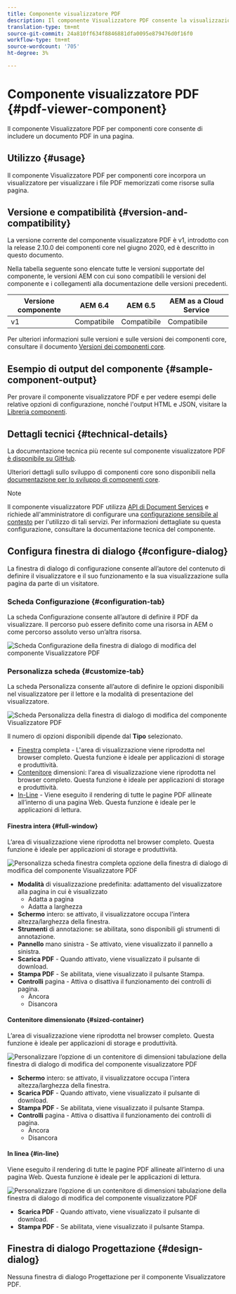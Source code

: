 ```yaml
---
title: Componente visualizzatore PDF
description: Il componente Visualizzatore PDF consente la visualizzazione di un documento PDF.
translation-type: tm+mt
source-git-commit: 24a810ff634f8846881dfa0095e879476d0f16f0
workflow-type: tm+mt
source-wordcount: '705'
ht-degree: 3%

---
```



# Componente visualizzatore PDF {#pdf-viewer-component}

Il componente Visualizzatore PDF per componenti core consente di includere un documento PDF in una pagina.

## Utilizzo {#usage}

Il componente Visualizzatore PDF per componenti core incorpora un visualizzatore per visualizzare i file PDF memorizzati come risorse sulla pagina.

## Versione e compatibilità {#version-and-compatibility}

La versione corrente del componente visualizzatore PDF è v1, introdotto con la release 2.10.0 dei componenti core nel giugno 2020, ed è descritto in questo documento.

Nella tabella seguente sono elencate tutte le versioni supportate del componente, le versioni AEM con cui sono compatibili le versioni del componente e i collegamenti alla documentazione delle versioni precedenti.

| Versione componente | AEM 6.4   | AEM 6.5 | AEM as a Cloud Service |
|--- |--- |---|---|
| v1 | Compatibile | Compatibile | Compatibile |

Per ulteriori informazioni sulle versioni e sulle versioni dei componenti core, consultare il documento [Versioni dei componenti core](/help/versions.md).

## Esempio di output del componente {#sample-component-output}

Per provare il componente visualizzatore PDF e per vedere esempi delle relative opzioni di configurazione, nonché l&#39;output HTML e JSON, visitare la [Libreria componenti](https://adobe.com/go/aem_cmp_library_pdfviewer).

## Dettagli tecnici {#technical-details}

La documentazione tecnica più recente sul componente visualizzatore PDF [è disponibile su GitHub](https://adobe.com/go/aem_cmp_tech_pdfviewer_v1).

Ulteriori dettagli sullo sviluppo di componenti core sono disponibili nella [documentazione per lo sviluppo di componenti core](/help/developing/overview.md).

>[!NOTE]
>
>Il componente visualizzatore PDF utilizza [ API di Document Services](https://www.adobe.io/apis/documentcloud/dcsdk.html) e richiede all&#39;amministratore di configurare una [configurazione sensibile al contesto](/help/developing/context-aware-configs.md) per l&#39;utilizzo di tali servizi. Per informazioni dettagliate su questa configurazione, consultare la documentazione tecnica del componente.[](https://github.com/adobe/aem-core-wcm-components/tree/master/content/src/content/jcr_root/apps/core/wcm/components/pdfviewer/v1/pdfviewer#context-aware-config)

## Configura finestra di dialogo {#configure-dialog}

La finestra di dialogo di configurazione consente all’autore del contenuto di definire il visualizzatore e il suo funzionamento e la sua visualizzazione sulla pagina da parte di un visitatore.

### Scheda Configurazione {#configuration-tab}

La scheda Configurazione consente all’autore di definire il PDF da visualizzare. Il percorso può essere definito come una risorsa in AEM o come percorso assoluto verso un’altra risorsa.

![Scheda Configurazione della finestra di dialogo di modifica del componente Visualizzatore PDF](/help/assets/pdf-viewer-edit-configuration.png)

### Personalizza scheda {#customize-tab}

La scheda Personalizza consente all’autore di definire le opzioni disponibili nel visualizzatore per il lettore e la modalità di presentazione del visualizzatore.

![Scheda Personalizza della finestra di dialogo di modifica del componente Visualizzatore PDF](/help/assets/pdf-viewer-edit-customize.png)

Il numero di opzioni disponibili dipende dal **Tipo** selezionato.

* [Finestra](#full-window)  completa - L&#39;area di visualizzazione viene riprodotta nel browser completo. Questa funzione è ideale per applicazioni di storage e produttività.
* [Contenitore](#sized-container)  dimensioni: l&#39;area di visualizzazione viene riprodotta nel browser completo. Questa funzione è ideale per applicazioni di storage e produttività.
* [In-Line](#in-line)  - Viene eseguito il rendering di tutte le pagine PDF allineate all’interno di una pagina Web. Questa funzione è ideale per le applicazioni di lettura.

#### Finestra intera {#full-window}

L’area di visualizzazione viene riprodotta nel browser completo. Questa funzione è ideale per applicazioni di storage e produttività.

![Personalizza scheda finestra completa opzione della finestra di dialogo di modifica del componente Visualizzatore PDF](/help/assets/pdf-viewer-edit-customize-full.png)

* **Modalità**  di visualizzazione predefinita: adattamento del visualizzatore alla pagina in cui è visualizzato
   * Adatta a pagina
   * Adatta a larghezza
* **Schermo**  intero: se attivato, il visualizzatore occupa l&#39;intera altezza/larghezza della finestra.
* **Strumenti**  di annotazione: se abilitata, sono disponibili gli strumenti di annotazione.
* **Pannello**  mano sinistra - Se attivato, viene visualizzato il pannello a sinistra.
* **Scarica PDF**  - Quando attivato, viene visualizzato il pulsante di download.
* **Stampa PDF**  - Se abilitata, viene visualizzato il pulsante Stampa.
* **Controlli**  pagina - Attiva o disattiva il funzionamento dei controlli di pagina.
   * Àncora
   * Disancora

#### Contenitore dimensionato {#sized-container}

L’area di visualizzazione viene riprodotta nel browser completo. Questa funzione è ideale per applicazioni di storage e produttività.

![Personalizzare l’opzione di un contenitore di dimensioni tabulazione della finestra di dialogo di modifica del componente visualizzatore PDF](/help/assets/pdf-viewer-edit-customize-sized-container.png)

* **Schermo**  intero: se attivato, il visualizzatore occupa l&#39;intera altezza/larghezza della finestra.
* **Scarica PDF**  - Quando attivato, viene visualizzato il pulsante di download.
* **Stampa PDF**  - Se abilitata, viene visualizzato il pulsante Stampa.
* **Controlli**  pagina - Attiva o disattiva il funzionamento dei controlli di pagina.
   * Àncora
   * Disancora

#### In linea {#in-line}

Viene eseguito il rendering di tutte le pagine PDF allineate all’interno di una pagina Web. Questa funzione è ideale per le applicazioni di lettura.

![Personalizzare l’opzione di un contenitore di dimensioni tabulazione della finestra di dialogo di modifica del componente visualizzatore PDF](/help/assets/pdf-viewer-edit-customize-inline.png)

* **Scarica PDF**  - Quando attivato, viene visualizzato il pulsante di download.
* **Stampa PDF**  - Se abilitata, viene visualizzato il pulsante Stampa.

## Finestra di dialogo Progettazione {#design-dialog}

Nessuna finestra di dialogo Progettazione per il componente Visualizzatore PDF.

